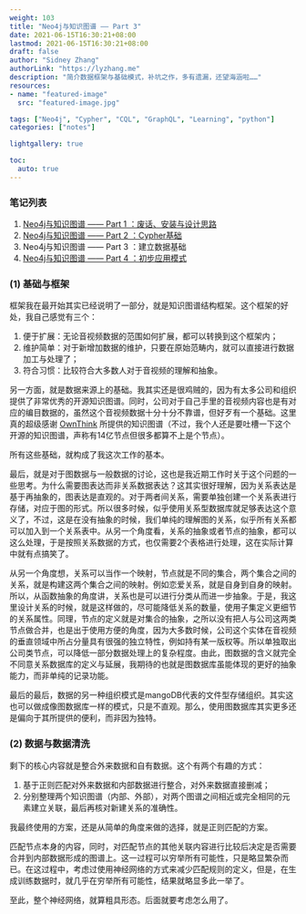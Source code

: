 ```yaml
---
weight: 103
title: "Neo4j与知识图谱 —— Part 3"
date: 2021-06-15T16:30:21+08:00
lastmod: 2021-06-15T16:30:21+08:00
draft: false
author: "Sidney Zhang"
authorLink: "https://lyzhang.me"
description: "简介数据框架与基础模式，补坑之作，多有遗漏，还望海涵啦……"
resources:
- name: "featured-image"
  src: "featured-image.jpg"

tags: ["Neo4j", "Cypher", "CQL", "GraphQL", "Learning", "python"]
categories: ["notes"]

lightgallery: true

toc:
  auto: true
---
```


<!--more-->

### 笔记列表

1. [Neo4j与知识图谱 —— Part 1 ：废话、安装与设计思路](https://lyzhang.me/neo4j_and_knowleghegraphs/)
2. [Neo4j与知识图谱 —— Part 2 ：Cypher基础](https://lyzhang.me/neo4j_and_knowleghegraphs_Cypher/)
3. Neo4j与知识图谱 —— Part 3 ：建立数据基础
4. [Neo4j与知识图谱 —— Part 4 ：初步应用模式](https://lyzhang.me/neo4j_and_knowleghegraphs_Application/)

### (1) 基础与框架

框架我在最开始其实已经说明了一部分，就是知识图谱结构框架。这个框架的好处，我自己感觉有三个：

1. 便于扩展：无论音视频数据的范围如何扩展，都可以转换到这个框架内；
2. 维护简单：对于新增加数据的维护，只要在原始范畴内，就可以直接进行数据加工与处理了；
3. 符合习惯：比较符合大多数人对于音视频的理解和抽象。

另一方面，就是数据来源上的基础。我其实还是很鸡贼的，因为有太多公司和组织提供了非常优秀的开源知识图谱。同时，公司对于自己手里的音视频内容也是有对应的编目数据的，虽然这个音视频数据十分十分不靠谱，但好歹有一个基础。这里真的超级感谢 [OwnThink](https://www.ownthink.com/knowledge.html) 所提供的知识图谱（不过，我个人还是要吐槽一下这个开源的知识图谱，声称有14亿节点但很多都算不上是个节点）。

所有这些基础，就构成了我这次工作的基本。

最后，就是对于图数据与一般数据的讨论，这也是我近期工作时关于这个问题的一些思考。为什么需要图表达而非关系数据表达？这其实很好理解，因为关系表达是基于再抽象的，图表达是直观的。对于两者间关系，需要单独创建一个关系表进行存储，对应于图的形式。所以很多时候，似乎使用关系型数据库就足够表达这个意义了，不过，这是在没有抽象的时候，我们单纯的理解图的关系，似乎所有关系都可以加入到一个关系表中。从另一个角度看，关系的抽象或者节点的抽象，都可以这么处理，于是按照关系数据的方式，也仅需要2个表格进行处理，这在实际计算中就有点搞笑了。

从另一个角度想，关系可以当作一个映射，节点就是不同的集合，两个集合之间的关系，就是构建这两个集合之间的映射。例如恋爱关系，就是自身到自身的映射。所以，从函数抽象的角度讲，关系也是可以进行分类从而进一步抽象。于是，我这里设计关系的时候，就是这样做的，尽可能降低关系的数量，使用子集定义更细节的关系属性。同理，节点的定义就是对集合的抽象，之所以没有把人与公司这两类节点做合并，也是出于使用方便的角度，因为大多数时候，公司这个实体在音视频的垂直领域中所占分量具有很强的独立特性，例如持有某一版权等。所以单独取出公司类节点，可以降低一部分数据处理上的复杂程度。由此，图数据的含义就完全不同意关系数据库的定义与延展，我期待的也就是图数据库虽能体现的更好的抽象能力，而非单纯的记录功能。

最后的最后，数据的另一种组织模式是mangoDB代表的文件型存储组织。其实这也可以做成像图数据库一样的模式，只是不直观。那么，使用图数据库其实更多还是偏向于其所提供的便利，而非因为独特。

### (2) 数据与数据清洗

剩下的核心内容就是整合外来数据和自有数据。这个有两个有趣的方式：

1. 基于正则匹配对外来数据和内部数据进行整合，对外来数据直接删减；
2. 分别整理两个知识图谱（内部、外部），对两个图谱之间相近或完全相同的元素建立关联，最后再核对新建关系的准确性。

我最终使用的方案，还是从简单的角度来做的选择，就是正则匹配的方案。

匹配节点本身的内容，同时，对匹配节点的其他关联内容进行比较后决定是否需要合并到内部数据形成的图谱上。这一过程可以穷举所有可能性，只是略显繁杂而已。在这过程中，考虑过使用神经网络的方式来减少匹配规则的定义，但是，在生成训练数据时，就几乎在穷举所有可能性，结果就略显多此一举了。

至此，整个神经网络，就算粗具形态。后面就要考虑怎么用了。